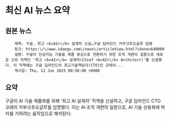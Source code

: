 # 최신 AI 뉴스 요약

## 원본 뉴스
		제목: 구글, 최고 <b>AI<\/b> 설계자 신설…구글 딥마인드 카부크추오글루 임명
		링크: https:\/\/www.idaegu.com\/news\/articleView.html?idxno=640009
		설명: 구글이 인공지능 기술을 제품 중심으로 전환하기 위한 조직 개편의 일환으로 새로운 고위 직책인 '최고 <b>AI<\/b> 설계자(Chief <b>AI<\/b> Architect)'를 신설했다. 이 직책에는 구글 딥마인드의 최고기술책임자(CTO)인 코레이... 
		게시일: Thu, 12 Jun 2025 09:50:00 +0900


## 요약
구글이 AI 기술 제품화를 위해 '최고 AI 설계자' 직책을 신설하고, 구글 딥마인드 CTO 코레이 카부크추오글루를 임명했다. 이는 AI 조직 개편의 일환으로, AI 기술 상용화에 박차를 가하려는 움직임으로 해석된다.
